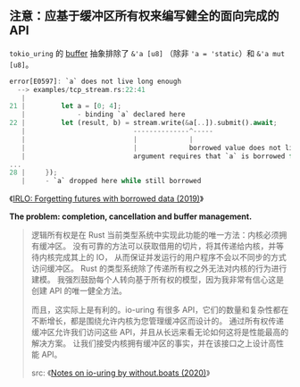 
## 注意：应基于缓冲区所有权来编写健全的面向完成的 API

`tokio_uring` 的 [buffer](https://docs.rs/tokio-uring/0.5.0/tokio_uring/buf/index.html) 抽象排除了 `&'a [u8]`
（除非 `'a = 'static`）和 `&'a mut [u8]`。

```rust
error[E0597]: `a` does not live long enough
  --> examples/tcp_stream.rs:22:41
   |
21 |         let a = [0; 4];
   |             - binding `a` declared here
22 |         let (result, b) = stream.write(&a[..]).submit().await;
   |                           --------------^-----
   |                           |             |
   |                           |             borrowed value does not live long enough
   |                           argument requires that `a` is borrowed for `'static`
...
28 |     });
   |     - `a` dropped here while still borrowed
```


《[IRLO: Forgetting futures with borrowed data (2019)](https://internals.rust-lang.org/t/forgetting-futures-with-borrowed-data/10824)》

**The problem: completion, cancellation and buffer management.**

> 逻辑所有权是在 Rust 当前类型系统中实现此功能的唯一方法：内核必须拥有缓冲区。
> 没有可靠的方法可以获取借用的切片，将其传递给内核，并等待内核完成其上的 IO，
> 从而保证并发运行的用户程序不会以不同步的方式访问缓冲区。
> Rust 的类型系统除了传递所有权之外无法对内核的行为进行建模。
> 我强烈鼓励每个人转向基于所有权的模型，因为我非常有信心这是创建 API 的唯一健全方法。
>
> 而且，这实际上是有利的。io-uring 有很多 API，它们的数量和复杂性都在不断增长，都是围绕允许内核为您管理缓冲区而设计的。
> 通过所有权传递缓冲区允许我们访问这些 API，并且从长远来看无论如何这将是性能最高的解决方案。
> 让我们接受内核拥有缓冲区的事实，并在该接口之上设计高性能 API。
> 
> src: 《[Notes on io-uring by without.boats (2020)](https://without.boats/blog/io-uring/)》

